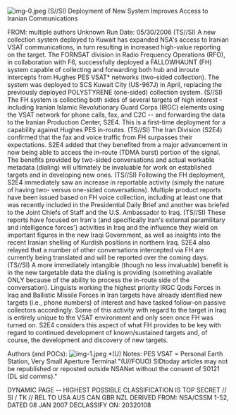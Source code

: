 ![img-0.jpeg](img-0.jpeg)
(S//SI) Deployment of New System Improves Access to Iranian Communications

FROM: multiple authors
Unknown
Run Date: 05/30/2006
(TS//SI) A new collection system deployed to Kuwait has expanded NSA's access to Iranian VSAT communications, in turn resulting in increased high-value reporting on the target. The FORNSAT division in Radio Frequency Operations (RFO), in collaboration with F6, successfully deployed a FALLOWHAUNT (FH) system capable of collecting and forwarding both hub and inroute intercepts from Hughes PES VSAT* networks (two-sided collection). The system was deployed to SCS Kuwait City (US-967J) in April, replacing the previously deployed POLYSTYRENE (one-sided) collection system.
(S//SI) The FH system is collecting both sides of several targets of high interest -including Iranian Islamic Revolutionary Guard Corps (IRGC) elements using the VSAT network for phone calls, fax, and C2C -- and forwarding the data to the Iranian Production Center, S2E4. This is a first-time deployment for a capability against Hughes PES in-routes.
(TS//SI) The Iran Division (S2E4) confirmed that the fax and voice traffic from FH surpasses their expectations. S2E4 added that they benefited from a major advancement in now being able to access the in-route (TDMA burst) portion of the signal. The benefits provided by two-sided conversations and actual workable metadata (dialing) will ultimately be invaluable for work on established targets and in developing new ones.
(TS//SI) Following the FH deployment, S2E4 immediately saw an increase in reportable activity (simply the nature of having two- versus one-sided conversations). Multiple product reports have been issued based on FH voice collection, including at least one that was recently included in the Presidential Daily Brief and another was briefed to the Joint Chiefs of Staff and the U.S. Ambassador to Iraq.
(TS//SI) These reports have focused on Iran's (and specifically Iran's external paramilitary and intelligence forces') activities in Iraq and the influence they wield on important figures in the new Iraqi Government, as well as insights into the recent Iranian shelling of Kurdish positions in northern Iraq. S2E4 also relayed that a number of other conversations intercepted via FH are currently being translated and will be reported over the coming days.
(TS//SI) A more immediately intangible (though no less invaluable) benefit is in the new targetable data the dialing is providing (something available ONLY because of the ability to process the in-route side of the conversation). Linguists working the highest priority IRGC Qods Forces in Iraq and Ballistic Missile Forces in Iran targets have already identified new targets (i.e., phone numbers) of interest and have tasked follow-on passive collectors accordingly. Some of this activity with regard to the target in Iraq is entirely unique to the VSAT environment and only seen once FH was turned on. S2E4 considers this aspect of what FH provides to be key with regard to continued development of known/sustained targets and, of course, the development and discovery of new targets.

Authors (and POCs):
![img-1.jpeg](img-1.jpeg)
*(U) Notes:
PES VSAT = Personal Earth Station, Very Small Aperture Terminal
"(U//FOUO) SIDtoday articles may not be republished or reposted outside NSANet without the consent of S0121 (DL sid comms)."

DYNAMIC PAGE -- HIGHEST POSSIBLE CLASSIFICATION IS
TOP SECRET // SI / TK // REL TO USA AUS CAN GBR NZL
DERIVED FROM: NSA/CSSM 1-52, DATED 08 JAN 2007 DECLASSIFY ON: 20320108
